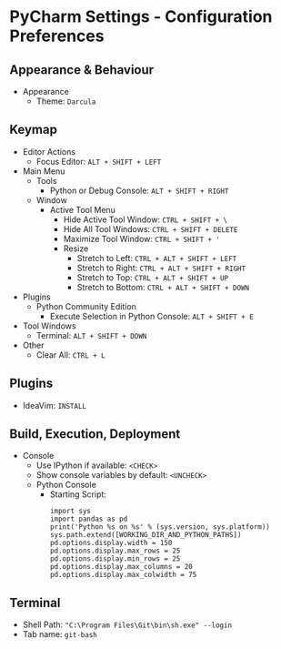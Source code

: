 # PyCharm Settings - Configuration Preferences



## Appearance & Behaviour

- Appearance
    - Theme: `Darcula`



## Keymap

- Editor Actions
    - Focus Editor: `ALT + SHIFT + LEFT`
- Main Menu
    - Tools
        - Python or Debug Console: `ALT + SHIFT + RIGHT`
    - Window
        - Active Tool Menu
            - Hide Active Tool Window: `CTRL + SHIFT + \`
            - Hide All Tool Windows: `CTRL + SHIFT + DELETE`
            - Maximize Tool Window: `CTRL + SHIFT + '`
            - Resize
               - Stretch to Left: `CTRL + ALT + SHIFT + LEFT`
               - Stretch to Right: `CTRL + ALT + SHIFT + RIGHT`
               - Stretch to Top: `CTRL + ALT + SHIFT + UP`
               - Stretch to Bottom: `CTRL + ALT + SHIFT + DOWN`
- Plugins
    - Python Community Edition
        - Execute Selection in Python Console: `ALT + SHIFT + E`
- Tool Windows
    - Terminal: `ALT + SHIFT + DOWN`
- Other
    - Clear All: `CTRL + L`



## Plugins

- IdeaVim: `INSTALL`



## Build, Execution, Deployment

- Console
    - Use IPython if available: `<CHECK>`
    - Show console variables by default: `<UNCHECK>`
    - Python Console
        - Starting Script:
            ```
            import sys
            import pandas as pd
            print('Python %s on %s' % (sys.version, sys.platform))
            sys.path.extend([WORKING_DIR_AND_PYTHON_PATHS])
            pd.options.display.width = 150
            pd.options.display.max_rows = 25
            pd.options.display.min_rows = 25
            pd.options.display.max_columns = 20
            pd.options.display.max_colwidth = 75
            ```



## Terminal

- Shell Path: `"C:\Program Files\Git\bin\sh.exe" --login`
- Tab name: `git-bash`
